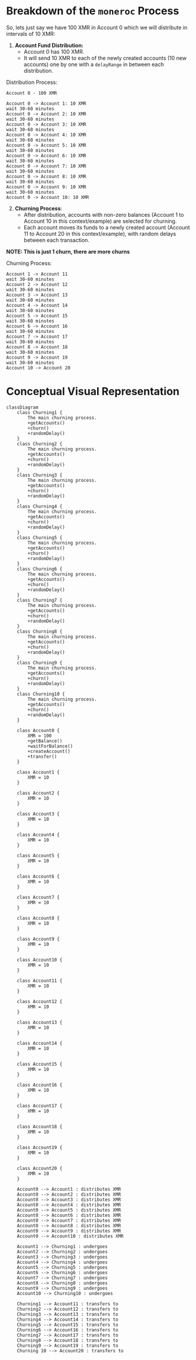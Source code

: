 # Breakdown of the `moneroc` Process

So, lets just say we have 100 XMR in Account 0 which we will distribute in intervals of 10 XMR:

1. **Account Fund Distribution:**
   * Account 0 has 100 XMR.
   * It will send 10 XMR to each of the newly created accounts (10 new accounts) one by one with a `delayRange` in between each distribution.

Distribution Process:
```
Account 0 - 100 XMR

Account 0 -> Account 1: 10 XMR
wait 30-60 minutes
Account 0 -> Account 2: 10 XMR
wait 30-60 minutes
Account 0 -> Account 3: 10 XMR
wait 30-60 minutes
Account 0 -> Account 4: 10 XMR
wait 30-60 minutes
Account 0 -> Account 5: 10 XMR
wait 30-60 minutes
Account 0 -> Account 6: 10 XMR
wait 30-60 minutes
Account 0 -> Account 7: 10 XMR
wait 30-60 minutes
Account 0 -> Account 8: 10 XMR
wait 30-60 minutes
Account 0 -> Account 9: 10 XMR
wait 30-60 minutes
Account 0 -> Account 10: 10 XMR
```

2. **Churning Process**:
   * After distribution, accounts with non-zero balances (Account 1 to Account 10 in this context/example) are selected for churning.
   * Each account moves its funds to a newly created account (Account 11 to Account 20 in this context/example), with random delays between each transaction.

**NOTE: This is just 1 churn, there are more churns**

Churning Process:
```
Account 1 -> Account 11
wait 30-60 minutes
Account 2 -> Account 12
wait 30-60 minutes
Account 3 -> Account 13
wait 30-60 minutes
Account 4 -> Account 14
wait 30-60 minutes
Account 5 -> Account 15
wait 30-60 minutes
Account 6 -> Account 16
wait 30-60 minutes
Account 7 -> Account 17
wait 30-60 minutes
Account 8 -> Account 18
wait 30-60 minutes
Account 9 -> Account 19
wait 30-60 minutes
Account 10 -> Account 20
```

# Conceptual Visual Representation

```mermaid
classDiagram
    class Churning1 {
        The main churning process.
        +getAccounts()
        +churn()
        +randomDelay()
    }
    class Churning2 {
        The main churning process.
        +getAccounts()
        +churn()
        +randomDelay()
    }
    class Churning3 {
        The main churning process.
        +getAccounts()
        +churn()
        +randomDelay()
    }
    class Churning4 {
        The main churning process.
        +getAccounts()
        +churn()
        +randomDelay()
    }
    class Churning5 {
        The main churning process.
        +getAccounts()
        +churn()
        +randomDelay()
    }
    class Churning6 {
        The main churning process.
        +getAccounts()
        +churn()
        +randomDelay()
    }
    class Churning7 {
        The main churning process.
        +getAccounts()
        +churn()
        +randomDelay()
    }
    class Churning8 {
        The main churning process.
        +getAccounts()
        +churn()
        +randomDelay()
    }
    class Churning9 {
        The main churning process.
        +getAccounts()
        +churn()
        +randomDelay()
    }
    class Churning10 {
        The main churning process.
        +getAccounts()
        +churn()
        +randomDelay()
    }

    class Account0 {
        XMR = 100
        +getBalance()
        +waitForBalance()
        +createAccount()
        +transfer()
    }

    class Account1 {
        XMR = 10
    }

    class Account2 {
        XMR = 10
    }

    class Account3 {
        XMR = 10
    }

    class Account4 {
        XMR = 10
    }

    class Account5 {
        XMR = 10
    }

    class Account6 {
        XMR = 10
    }

    class Account7 {
        XMR = 10
    }

    class Account8 {
        XMR = 10
    }

    class Account9 {
        XMR = 10
    }

    class Account10 {
        XMR = 10
    }

    class Account11 {
        XMR = 10
    }

    class Account12 {
        XMR = 10
    }

    class Account13 {
        XMR = 10
    }

    class Account14 {
        XMR = 10
    }

    class Account15 {
        XMR = 10
    }

    class Account16 {
        XMR = 10
    }

    class Account17 {
        XMR = 10
    }

    class Account18 {
        XMR = 10
    }

    class Account19 {
        XMR = 10
    }

    class Account20 {
        XMR = 10
    }

    Account0 --> Account1 : distributes XMR
    Account0 --> Account2 : distributes XMR
    Account0 --> Account3 : distributes XMR
    Account0 --> Account4 : distributes XMR
    Account0 --> Account5 : distributes XMR
    Account0 --> Account6 : distributes XMR
    Account0 --> Account7 : distributes XMR
    Account0 --> Account8 : distributes XMR
    Account0 --> Account9 : distributes XMR
    Account0 --> Account10 : distributes XMR

    Account1 --> Churning1 : undergoes
    Account2 --> Churning2 : undergoes
    Account3 --> Churning3 : undergoes
    Account4 --> Churning4 : undergoes
    Account5 --> Churning5 : undergoes
    Account6 --> Churning6 : undergoes
    Account7 --> Churning7 : undergoes
    Account8 --> Churning8 : undergoes
    Account9 --> Churning9 : undergoes
    Account10 --> Churning10 : undergoes

    Churning1 --> Account11 : transfers to
    Churning2 --> Account12 : transfers to
    Churning3 --> Account13 : transfers to
    Churning4 --> Account14 : transfers to
    Churning5 --> Account15 : transfers to
    Churning6 --> Account16 : transfers to
    Churning7 --> Account17 : transfers to
    Churning8 --> Account18 : transfers to
    Churning9 --> Account19 : transfers to
    Churning 10 --> Account20 : transfers to
``` 
